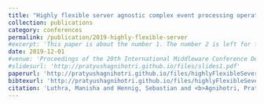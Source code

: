 ```yaml
---
title: "Highly flexible server agnostic complex event processing operators"
collection: publications
category: conferences
permalink: /publication/2019-highly-flexible-server
#excerpt: 'This paper is about the number 1. The number 2 is left for future work.'
date: 2019-12-01
#venue: 'Proceedings of the 20th International Middleware Conference Demos and Posters'
#slidesurl: 'http://pratyushagnihotri.github.io/files/slides1.pdf'
paperurl: 'http://pratyushagnihotri.github.io/files/highlyFlexibleSever.pdf'
bibtexurl: 'http://pratyushagnihotri.github.io/files/highlyFlexibleSever.bib'
citation: 'Luthra, Manisha and Hennig, Sebastian and <b>Agnihotri, Pratyush</b> and Wang, Lin and Koldehofe, Boris. (2019). &quot;Highly flexible server agnostic complex event processing operators.&quot; <i>Proceedings of the 20th International Middleware Conference Demos and Posters</i>.'
---
```

